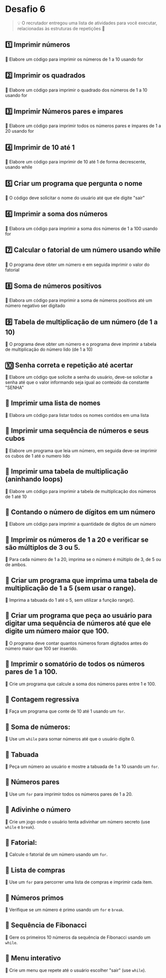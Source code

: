 # Desafio 6

> 💡 O recrutador entregou uma lista de atividades para você executar, relacionadas às estruturas de repetições 🔁

## 1️⃣ Imprimir números

🔖 Elabore um código para imprimir os números de 1 a 10 usando for

## 2️⃣ Imprimir os quadrados 

🔖 Elabore um código para imprimir o quadrado dos números de 1 a 10 usando for

## 3️⃣ Imprimir Números pares e impares

🔖 Elabore um código para imprimir todos os números pares e ímpares de 1 a 20 usando for

## 4️⃣ Imprimir de 10 até 1

🔖 Elabore um código para  imprimir de 10 até 1 de forma decrescente, usando while

## 5️⃣ Criar um programa que pergunta o nome

🔖 O código deve solicitar o nome do usuário até que ele digite "sair"

## 6️⃣ Imprimir a soma dos números

🔖 Elabora um código para  imprimir a soma dos números de 1 a 100 usando for

## 7️⃣ Calcular o fatorial de um número usando while

🔖 O programa deve obter um número e em seguida imprimir o valor do fatorial

## 8️⃣ Soma de números positivos

🔖 Elabora um código para  imprimir a soma de números positivos até um número negativo ser digitado

## 9️⃣ Tabela de multiplicação de um número (de 1 a 10)

🔖 O programa deve obter um número e o programa deve imprimir a tabela de multiplicação do número lido (de 1 a 10)

## 🔟 Senha correta e repetição até acertar

🔖 Elabore um código que solicite a senha do usuário, deve-se solicitar a senha até que o valor informando seja igual ao conteúdo da constante "SENHA"

## 🔢 Imprimir uma lista de nomes

🔖 Elabora um código para listar todos os nomes contidos em uma lista

## 🔢 Imprimir uma sequência de números e seus cubos

🔖 Elabore um programa que leia um número, em seguida deve-se imprimir os cubos de 1 até o numero lido

## 🔢 Imprimir uma tabela de multiplicação (aninhando loops)

🔖 Elabore um código para imprimir a tabela de multiplicação dos números de 1 até 10

## 🔢 Contando o número de dígitos em um número

🔖 Elabore um código para imprimir a quantidade de dígitos de um número

## 🔢 Imprimir os números de 1 a 20 e verificar se são múltiplos de 3 ou 5.

🔖 Para cada número de 1 a 20, imprima se o número é múltiplo de 3, de 5 ou de ambos.

## 🔢 Criar um programa que imprima uma tabela de multiplicação de 1 a 5 (sem usar o range).

🔖 Imprima a tabuada do 1 até o 5, sem utilizar a função range().

## 🔢 Criar um programa que peça ao usuário para digitar uma sequência de números até que ele digite um número maior que 100.

🔖 O programa deve contar quantos números foram digitados antes do número maior que 100 ser inserido.

## 🔢 Imprimir o somatório de todos os números pares de 1 a 100.

🔖 Crie um programa que calcule a soma dos números pares entre 1 e 100.

## 🔢 Contagem regressiva

🔖 Faça um programa que conte de 10 até 1 usando um `for`.

## 🔢 Soma de números: 

🔖 Use um `while` para somar números até que o usuário digite 0.

## 🔢 Tabuada

🔖 Peça um número ao usuário e mostre a tabuada de 1 a 10 usando um `for`.

## 🔢 Números pares

🔖 Use um `for` para imprimir todos os números pares de 1 a 20.

## 🔢 Adivinhe o número

🔖 Crie um jogo onde o usuário tenta adivinhar um número secreto (use `while` e `break`).

## 🔢 Fatorial: 

🔖 Calcule o fatorial de um número usando um `for`.

## 🔢 Lista de compras

🔖 Use um `for` para percorrer uma lista de compras e imprimir cada item.

## 🔢 Números primos

🔖 Verifique se um número é primo usando um `for` e `break`.

## 🔢 Sequência de Fibonacci

🔖 Gere os primeiros 10 números da sequência de Fibonacci usando um `while`.

## 🔢 Menu interativo

🔖 Crie um menu que repete até o usuário escolher "sair" (use `while`).